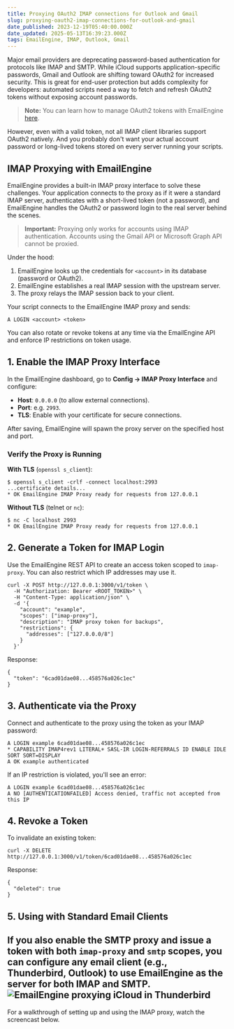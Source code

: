```yaml
---
title: Proxying OAuth2 IMAP connections for Outlook and Gmail
slug: proxying-oauth2-imap-connections-for-outlook-and-gmail
date_published: 2023-12-19T05:40:00.000Z
date_updated: 2025-05-13T16:39:23.000Z
tags: EmailEngine, IMAP, Outlook, Gmail
---
```


Major email providers are deprecating password-based authentication for protocols like IMAP and SMTP. While iCloud supports application-specific passwords, Gmail and Outlook are shifting toward OAuth2 for increased security. This is great for end-user protection but adds complexity for developers: automated scripts need a way to fetch and refresh OAuth2 tokens without exposing account passwords.

> **Note:** You can learn how to manage OAuth2 tokens with EmailEngine [here](__GHOST_URL__/using-emailengine-to-manage-oauth2-tokens/).

However, even with a valid token, not all IMAP client libraries support OAuth2 natively. And you probably don't want your actual account password or long-lived tokens stored on every server running your scripts.

## IMAP Proxying with EmailEngine

EmailEngine provides a built-in IMAP proxy interface to solve these challenges. Your application connects to the proxy as if it were a standard IMAP server, authenticates with a short-lived token (not a password), and EmailEngine handles the OAuth2 or password login to the real server behind the scenes.

> **Important:** Proxying only works for accounts using IMAP authentication. Accounts using the Gmail API or Microsoft Graph API cannot be proxied.

Under the hood:

1. EmailEngine looks up the credentials for `<account>` in its database (password or OAuth2).
2. EmailEngine establishes a real IMAP session with the upstream server.
3. The proxy relays the IMAP session back to your client.

Your script connects to the EmailEngine IMAP proxy and sends:

    A LOGIN <account> <token>
    

You can also rotate or revoke tokens at any time via the EmailEngine API and enforce IP restrictions on token usage.

## 1. Enable the IMAP Proxy Interface

In the EmailEngine dashboard, go to **Config → IMAP Proxy Interface** and configure:

- **Host**: `0.0.0.0` (to allow external connections).
- **Port**: e.g. `2993`.
- **TLS**: Enable with your certificate for secure connections.

After saving, EmailEngine will spawn the proxy server on the specified host and port.

### Verify the Proxy is Running

**With TLS** (`openssl s_client`):

    $ openssl s_client -crlf -connect localhost:2993
    ...certificate details...
    * OK EmailEngine IMAP Proxy ready for requests from 127.0.0.1
    

**Without TLS** (telnet or `nc`):

    $ nc -C localhost 2993
    * OK EmailEngine IMAP Proxy ready for requests from 127.0.0.1
    

## 2. Generate a Token for IMAP Login

Use the EmailEngine REST API to create an access token scoped to `imap-proxy`. You can also restrict which IP addresses may use it.

    curl -X POST http://127.0.0.1:3000/v1/token \
      -H "Authorization: Bearer <ROOT_TOKEN>" \
      -H "Content-Type: application/json" \
      -d '{
        "account": "example",
        "scopes": ["imap-proxy"],
        "description": "IMAP proxy token for backups",
        "restrictions": {
          "addresses": ["127.0.0.0/8"]
        }
      }'
    

Response:

    {
      "token": "6cad01dae08...458576a026c1ec"
    }
    

## 3. Authenticate via the Proxy

Connect and authenticate to the proxy using the token as your IMAP password:

    A LOGIN example 6cad01dae08...458576a026c1ec
    * CAPABILITY IMAP4rev1 LITERAL+ SASL-IR LOGIN-REFERRALS ID ENABLE IDLE SORT SORT=DISPLAY
    A OK example authenticated
    

If an IP restriction is violated, you'll see an error:

    A LOGIN example 6cad01dae08...458576a026c1ec
    A NO [AUTHENTICATIONFAILED] Access denied, traffic not accepted from this IP
    

## 4. Revoke a Token

To invalidate an existing token:

    curl -X DELETE http://127.0.0.1:3000/v1/token/6cad01dae08...458576a026c1ec
    

Response:

    {
      "deleted": true
    }
    

## 5. Using with Standard Email Clients

If you also enable the SMTP proxy and issue a token with both `imap-proxy` and `smtp` scopes, you can configure any email client (e.g., Thunderbird, Outlook) to use EmailEngine as the server for both IMAP and SMTP.
![EmailEngine proxying iCloud in Thunderbird](__GHOST_URL__/content/images/2022/08/Screenshot-2022-08-24-at-13.09.26.png)
---

For a walkthrough of setting up and using the IMAP proxy, watch the screencast below.
